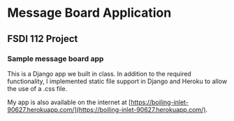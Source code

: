 # Message Board Application
## FSDI 112 Project
### Sample message board app

This is a Django app we built in class.  In addition to the required functionality, I implemented static file support in Django and Heroku to allow the use of a .css file.

My app is also available on the internet at [https://boiling-inlet-90627.herokuapp.com/](https://boiling-inlet-90627.herokuapp.com/).